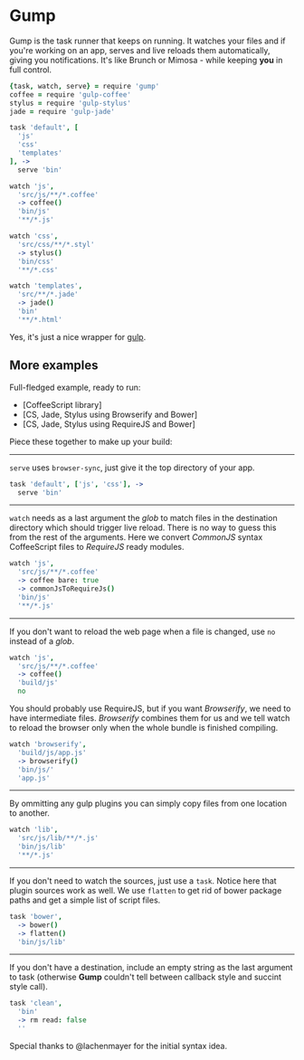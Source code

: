 # Gump

Gump is the task runner that keeps on running. It watches your files and if you're working on an app, serves and live reloads them automatically, giving you notifications. It's like Brunch or Mimosa - while keeping **you** in full control.

```coffee
{task, watch, serve} = require 'gump'
coffee = require 'gulp-coffee'
stylus = require 'gulp-stylus'
jade = require 'gulp-jade'

task 'default', [
  'js'
  'css'
  'templates'
], ->
  serve 'bin'

watch 'js',
  'src/js/**/*.coffee'
  -> coffee()
  'bin/js'
  '**/*.js'

watch 'css',
  'src/css/**/*.styl'
  -> stylus()
  'bin/css'
  '**/*.css'

watch 'templates',
  'src/**/*.jade'
  -> jade()
  'bin'
  '**/*.html'
```

Yes, it's just a nice wrapper for [gulp](http://gulpjs.com/).

## More examples

Full-fledged example, ready to run:

- [CoffeeScript library]
- [CS, Jade, Stylus using Browserify and Bower]
- [CS, Jade, Stylus using RequireJS and Bower]

Piece these together to make up your build:

---

`serve` uses `browser-sync`, just give it the top directory of your app.

```coffee
task 'default', ['js', 'css'], ->
  serve 'bin'
```

---

`watch` needs as a last argument the *glob* to match files in the destination directory which should trigger live reload. There is no way to guess this from the rest of the arguments. Here we convert *CommonJS* syntax CoffeeScript files to *RequireJS* ready modules.

```coffee
watch 'js',
  'src/js/**/*.coffee'
  -> coffee bare: true
  -> commonJsToRequireJs()
  'bin/js'
  '**/*.js'
```


---

If you don't want to reload the web page when a file is changed, use `no` instead of a *glob*.

```coffee
watch 'js',
  'src/js/**/*.coffee'
  -> coffee()
  'build/js'
  no
```

You should probably use RequireJS, but if you want *Browserify*, we need to have intermediate files. *Browserify* combines them for us and we tell watch to reload the browser only when the whole bundle is finished compiling.

```coffee
watch 'browserify',
  'build/js/app.js'
  -> browserify()
  'bin/js/'
  'app.js'
```

---

By ommitting any gulp plugins you can simply copy files from one location to another.

```coffee
watch 'lib',
  'src/js/lib/**/*.js'
  'bin/js/lib'
  '**/*.js'
```

---

If you don't need to watch the sources, just use a `task`. Notice here that plugin sources work as well. We use `flatten` to get rid of bower package paths and get a simple list of script files.

```coffee
task 'bower',
  -> bower()
  -> flatten()
  'bin/js/lib'
```

---

If you don't have a destination, include an empty string as the last argument to task (otherwise **Gump** couldn't tell between callback style and succint style call).

```coffee
task 'clean',
  'bin'
  -> rm read: false
  ''
```

Special thanks to @lachenmayer for the initial syntax idea.
